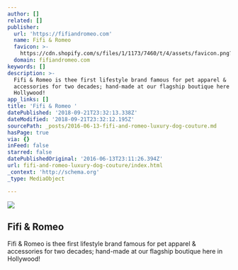 ```yaml
---
author: []
related: []
publisher:
  url: 'https://fifiandromeo.com'
  name: Fifi & Romeo
  favicon: >-
    https://cdn.shopify.com/s/files/1/1173/7460/t/4/assets/favicon.png?10775600672275882073
  domain: fifiandromeo.com
keywords: []
description: >-
  Fifi & Romeo is thee first lifestyle brand famous for pet apparel &
  accessories for two decades; hand-made at our flagship boutique here in
  Hollywood!
app_links: []
title: 'Fifi & Romeo '
datePublished: '2018-09-21T23:32:13.338Z'
dateModified: '2018-09-21T23:32:12.195Z'
sourcePath: _posts/2016-06-13-fifi-and-romeo-luxury-dog-couture.md
hasPage: true
via: {}
inFeed: false
starred: false
datePublishedOriginal: '2016-06-13T23:11:26.394Z'
url: fifi-and-romeo-luxury-dog-couture/index.html
_context: 'http://schema.org'
_type: MediaObject

---
```

<article style=""><img src="https://s3-us-west-2.amazonaws.com/the-grid-img/p/3830b6a8c29ca70b09b197cd7fbf2e92dad7e17c.jpg" /><h1>Fifi &amp; Romeo </h1><p>Fifi &amp; Romeo is thee first lifestyle brand famous for pet apparel &amp; accessories for two decades; hand-made at our flagship boutique here in Hollywood!</p></article>